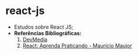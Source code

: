 # react-js
* Estudos sobre React JS;
* **Referências Bibliográficas:**
  1. [DevMedia](https://www.devmedia.com.br/)
  2. [React: Aprenda Praticando - Maurício Maujor](https://www.amazon.com.br/React-Praticando-Desenvolva-Aplica%C3%A7%C3%B5es-Biblioteca/dp/6586057396/ref=sr_1_1?crid=280W8A2INRPJV&dib=eyJ2IjoiMSJ9.YgnOZLi52jw8HAEuWb4ZmfPOi3aFY8GNxS69bdo2cYZ2I2JvrQTJtnDeWnAD5nPsIkSJJYZ53V9QjQfX5RU7q65DCh1AqbNlgBekAZ9UVQf3I46GpiNnUWEGHzD_Tmzk.OObH3W39QUAtjMNF9EbONpTZnRAaGz7ngokcfc4-Is8&dib_tag=se&keywords=react+aprenda+praticando&qid=1711820307&sprefix=React+aprenda%2Caps%2C246&sr=8-1)
